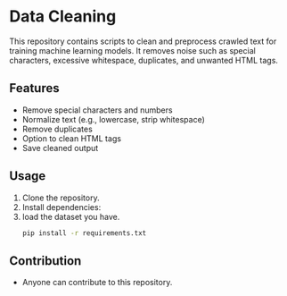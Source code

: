 ﻿# Data Cleaning

This repository contains scripts to clean and preprocess crawled text for training machine learning models. It removes noise such as special characters, excessive whitespace, duplicates, and unwanted HTML tags.

## Features
- Remove special characters and numbers
- Normalize text (e.g., lowercase, strip whitespace)
- Remove duplicates
- Option to clean HTML tags
- Save cleaned output

## Usage
1. Clone the repository.
2. Install dependencies:
3. load the dataset you have.
   ```bash
   pip install -r requirements.txt

## Contribution
- Anyone can contribute to this repository.

